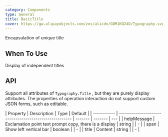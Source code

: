 ```yaml
---
category: Components
type: General
title: BasicTitle
cover: https://gw.alipayobjects.com/zos/alicdn/GOM1KQ24O/Typography.svg
---
```


Encapsulation of unique title

## When To Use

Display of independent titles

## API

Support all attributes of `Typography.Title` , but they are purely display attributes. The properties of operation interaction do not support custom JSON forms, such as editable.

| Property    | Description                                            | Type    | Default |
| ----------- | ------------------------------------------------------ | ------- | ------- | --- |
| helpMessage | Exclamation point text prompt copy, there is a display | string  |         | -   |
| span        | Show left vertical bar                                 | boolean |         | -   |
| title       | Content                                                | string  |         | -   |
